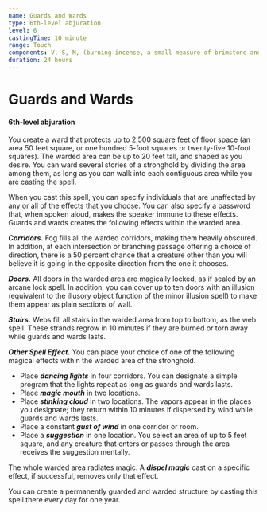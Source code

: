 ```yaml
---
name: Guards and Wards
type: 6th-level abjuration
level: 6
castingTime: 10 minute
range: Touch
components: V, S, M, (burning incense, a small measure of brimstone and oil a knotted string, a small amount of umber hulk blood, and a small silver rod worth at least 10 gp)
duration: 24 hours
---
```


# Guards and Wards

#### 6th-level abjuration

You create a ward that protects up to 2,500 square feet of floor space (an area 50 feet square, or one hundred 5-foot squares or twenty-five 10-foot squares). The warded area can be up to 20 feet tall, and shaped as you desire. You can ward several stories of a stronghold by dividing the area among them, as long as you can walk into each contiguous area while you are casting the spell.

When you cast this spell, you can specify individuals that are unaffected by any or all of the effects that you choose. You can also specify a password that, when spoken aloud, makes the speaker immune to these effects. Guards and wards creates the following effects within the warded area.

_**Corridors.**_ Fog fills all the warded corridors, making them heavily obscured. In addition, at each intersection or branching passage offering a choice of direction, there is a 50 percent chance that a creature other than you will believe it is going in the opposite direction from the one it chooses.

_**Doors.**_ All doors in the warded area are magically locked, as if sealed by an arcane lock spell. In addition, you can cover up to ten doors with an illusion (equivalent to the illusory object function of the minor illusion spell) to make them appear as plain sections of wall.

_**Stairs.**_ Webs fill all stairs in the warded area from top to bottom, as the web spell. These strands regrow in 10 minutes if they are burned or torn away while guards and wards lasts.

_**Other Spell Effect.**_ You can place your choice of one of the following magical effects within the warded area of the stronghold.

-   Place _**dancing lights**_ in four corridors. You can designate a simple program that the lights repeat as long as guards and wards lasts.
-   Place _**magic mouth**_ in two locations.
-   Place _**stinking cloud**_ in two locations. The vapors appear in the places you designate; they return within 10 minutes if dispersed by wind while guards and wards lasts.
-   Place a constant _**gust of wind**_ in one corridor or room.
-   Place a _**suggestion**_ in one location. You select an area of up to 5 feet square, and any creature that enters or passes through the area receives the suggestion mentally.

The whole warded area radiates magic. A _**dispel magic**_ cast on a specific effect, if successful, removes only that effect.

You can create a permanently guarded and warded structure by casting this spell there every day for one year.
